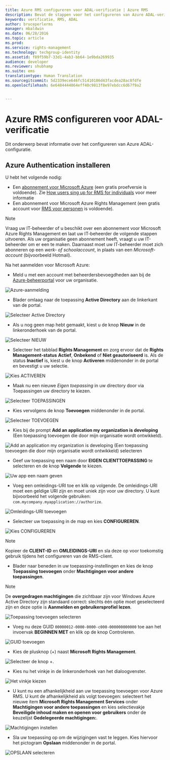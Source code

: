 ```yaml
---
title: Azure RMS configureren voor ADAL-verificatie | Azure RMS
description: Bevat de stappen voor het configureren van Azure ADAL-verificatie
keywords: verificatie, RMS, ADAL
author: bruceperlerms
manager: mbaldwin
ms.date: 06/28/2016
ms.topic: article
ms.prod: 
ms.service: rights-management
ms.technology: techgroup-identity
ms.assetid: f89f59b7-33d1-4ab3-bb64-1e9bda269935
audience: developer
ms.reviewer: shubhamp
ms.suite: ems
translationtype: Human Translation
ms.sourcegitcommit: 5d2339ece646fc51410186d43facdea28ac8fdfe
ms.openlocfilehash: 6e6484444064eff40c9813f8e97ebdcc6d67f9a2


---
```


# Azure RMS configureren voor ADAL-verificatie

Dit onderwerp bevat informatie over het configureren van Azure ADAL-configuratie.

## Azure Authentication installeren

U hebt het volgende nodig:

- Een [abonnement voor Microsoft Azure](https://azure.microsoft.com/en-us/) (een gratis proefversie is voldoende). Zie [How users sing up for RMS for individuals](../understand-explore/rms-for-individuals-user-sign-up.md) voor meer informatie
- Een abonnement voor Microsoft Azure Rights Management (een gratis account voor [RMS voor personen](https://technet.microsoft.com/en-us/library/dn592127.aspx) is voldoende).

> [!NOTE] 
> Vraag uw IT-beheerder of u beschikt over een abonnement voor Microsoft Azure Rights Management en laat uw IT-beheerder de volgende stappen uitvoeren. Als uw organisatie geen abonnement heeft, vraagt u uw IT-beheerder om er een te maken. Daarnaast moet uw IT-beheerder moet zich abonneren op een *werk- of schoolaccount*, in plaats van een *Microsoft-account* (bijvoorbeeld Hotmail).

Na het aanmelden voor Microsoft Azure:

- Meld u met een account met beheerdersbevoegdheden aan bij de [Azure-beheerportal](https://manage.windowsazure.com) voor uw organisatie.

![Azure-aanmelding](../media/AzurePortalLogin.png)

- Blader omlaag naar de toepassing **Active Directory** aan de linkerkant van de portal.

![Selecteer Active Directory](../media/AzureADPick.png)

- Als u nog geen map hebt gemaakt, kiest u de knop **Nieuw** in de linkeronderhoek van de portal.

![Selecteer NIEUW](../media/AzureNewBtn.png)

- Selecteer het tabblad **Rights Management** en zorg ervoor dat de **Rights Management-status** **Actief**, **Onbekend** of **Niet geautoriseerd** is. Als de status **Inactief** is, kiest u de knop **Activeren** middenonder in de portal en bevestigt u uw selectie.

![Kies ACTIVEREN](../media/RMTab.png)

- Maak nu een nieuwe *Eigen toepassing* in uw directory door via Toepassingen uw directory te kiezen.

![Selecteer TOEPASSINGEN](../media/CreateNativeApp.png)

- Kies vervolgens de knop **Toevoegen** middenonder in de portal.

![Selecteer TOEVOEGEN](../media/AddAppBtn.png)

- Kies bij de prompt **Add an application my organization is developing** (Een toepassing toevoegen die door mijn organisatie wordt ontwikkeld).

![Add an application my organization is developing (Een toepassing toevoegen die door mijn organisatie wordt ontwikkeld) selecteren](../media/AddAnAppPick.png)

- Geef uw toepassing een naam door **EIGEN CLIENTTOEPASSING** te selecteren en de knop **Volgende** te kiezen.

![Uw app een naam geven](../media/TellUsInput.png)

- Voeg een omleidings-URI toe en klik op volgende.
  De omleidings-URI moet een geldige URI zijn en moet uniek zijn voor uw directory. U kunt bijvoorbeeld het volgende gebruiken: `com.mycompany.myapplication://authorize`.

![Omleidings-URI toevoegen](../media/RedirectURI.png)

- Selecteer uw toepassing in de map en kies **CONFIGUREREN**.

![Kies CONFIGUREREN](../media/ConfigYourApp.png)

>[!NOTE] 
> Kopieer de **CLIENT-ID** en **OMLEIDINGS-URI** en sla deze op voor toekomstig gebruik tijdens het configureren van de RMS-client.

- Blader naar beneden in uw toepassing-instellingen en kies de knop **Toepassing toevoegen** onder **Machtigingen voor andere toepassingen**.

>[!NOTE] 
> De **overgedragen machtigingen** die zichtbaar zijn voor Windows Azure Active Directory zijn standaard correct: slechts één optie moet geselecteerd zijn en deze optie is **Aanmelden en gebruikersprofiel lezen**.

![Toepassing toevoegen selecteren](../media/PermissionsToOtherBtn.png)

- Voeg nu deze GUID `00000012-0000-0000-c000-000000000000` toe aan het invoervak **BEGINNEN MET** en klik op de knop Controleren.

![GUID toevoegen](../media/AddGUID.png)

- Kies de plusknop (+) naast **Microsoft Rights Management**.

![Selecteer de knop +.](../media/ChoosePlusBtn.png)

- Kies nu het vinkje in de linkeronderhoek van het dialoogvenster.

![Het vinkje kiezen](../media/ChooseCheck.png)

- U kunt nu een afhankelijkheid aan uw toepassing toevoegen voor Azure RMS. U kunt de afhankelijkheid als volgt toevoegen: selecteert het nieuwe item **Microsoft Rights Management Services** onder **Machtigingen voor andere toepassingen** en kies selectievakje **Beveiligde inhoud maken en openen voor gebruikers** onder de keuzelijst **Gedelegeerde machtigingen:**.

![Machtigingen instellen](../media/AddDependency.png)

- Sla uw toepassing op om de wijzigingen vast te leggen. Kies hiervoor het pictogram **Opslaan** middenonder in de portal.

![OPSLAAN selecteren](../media/SaveApplication.png)



<!--HONumber=Aug16_HO4-->


